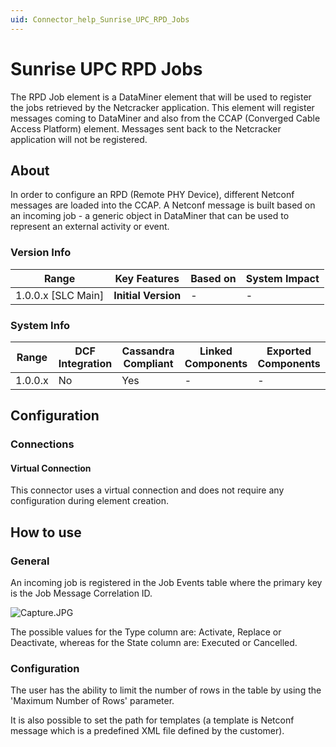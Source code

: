 ```yaml
---
uid: Connector_help_Sunrise_UPC_RPD_Jobs
---
```


# Sunrise UPC RPD Jobs

The RPD Job element is a DataMiner element that will be used to register the jobs retrieved by the Netcracker application. This element will register messages coming to DataMiner and also from the CCAP (Converged Cable Access Platform) element. Messages sent back to the Netcracker application will not be registered.

## About

In order to configure an RPD (Remote PHY Device), different Netconf messages are loaded into the CCAP. A Netconf message is built based on an incoming job - a generic object in DataMiner that can be used to represent an external activity or event.

### Version Info

| **Range**            | **Key Features**    | **Based on** | **System Impact** |
|----------------------|---------------------|--------------|-------------------|
| 1.0.0.x \[SLC Main\] | **Initial Version** | \-           | \-                |

### System Info

| Range     | DCF Integration     | Cassandra Compliant     | Linked Components     | Exported Components     |
|-----------|---------------------|-------------------------|-----------------------|-------------------------|
| 1.0.0.x   | No                  | Yes                     | \-                    | \-                      |

## Configuration

### Connections

#### Virtual Connection

This connector uses a virtual connection and does not require any configuration during element creation.

## How to use

### General

An incoming job is registered in the Job Events table where the primary key is the Job Message Correlation ID.

![Capture.JPG](~/connector/images/Sunrise_UPC_RPD_Jobs_Capture.JPG)

The possible values for the Type column are: Activate, Replace or Deactivate, whereas for the State column are: Executed or Cancelled.



### Configuration

The user has the ability to limit the number of rows in the table by using the 'Maximum Number of Rows' parameter.

It is also possible to set the path for templates (a template is Netconf message which is a predefined XML file defined by the customer).
